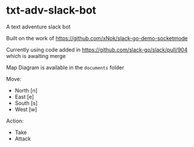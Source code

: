 # txt-adv-slack-bot

A text adventure slack bot

Built on the work of <https://github.com/xNok/slack-go-demo-socketmode>

Currently using code added in <https://github.com/slack-go/slack/pull/904> which is awaiting merge

Map Diagram is available in the `documents` folder




Move:
- North [n]
- East [e]
- South [s]
- West [w]

Action:
- Take <thing>
- Attack <thing>